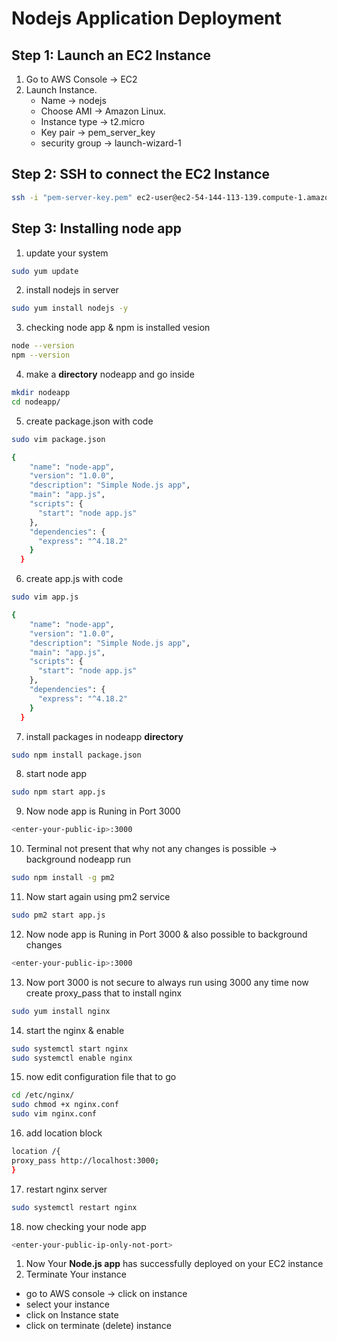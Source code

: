# Nodejs Application Deployment
## Step 1: Launch an EC2 Instance

1. Go to AWS Console → EC2 
2. Launch Instance.
    - Name → nodejs
    - Choose AMI → Amazon Linux.
    - Instance type → t2.micro
    - Key pair → pem_server_key
    - security group → launch-wizard-1

## Step 2: SSH to connect the EC2 Instance

```bash
ssh -i "pem-server-key.pem" ec2-user@ec2-54-144-113-139.compute-1.amazonaws.com
```

## Step 3: Installing node app

1. update your system

```bash
sudo yum update
```

2. install nodejs in server 

```bash
sudo yum install nodejs -y
```

3. checking node app & npm is installed vesion

```bash
node --version
npm --version
```

4. make a **directory** nodeapp and go inside

```bash
mkdir nodeapp
cd nodeapp/
```

5. create package.json with code 


```bash
sudo vim package.json
```

```bash
{
    "name": "node-app",
    "version": "1.0.0",
    "description": "Simple Node.js app",
    "main": "app.js",
    "scripts": {
      "start": "node app.js"
    },
    "dependencies": {
      "express": "^4.18.2"
    }
  }
```

6. create app.js with code 

```bash
sudo vim app.js
```

```bash
{
    "name": "node-app",
    "version": "1.0.0",
    "description": "Simple Node.js app",
    "main": "app.js",
    "scripts": {
      "start": "node app.js"
    },
    "dependencies": {
      "express": "^4.18.2"
    }
  }
```

7. install packages in nodeapp **directory**

```bash
sudo npm install package.json
```

8. start node app

```bash
sudo npm start app.js
```

9. Now node app is Runing in Port 3000

```bash
<enter-your-public-ip>:3000
```

10. Terminal not present that why not any changes is possible → background nodeapp run

```bash
sudo npm install -g pm2
```

11. Now start again using pm2 service 

```bash
sudo pm2 start app.js
```

12. Now node app is Runing in Port 3000 & also possible to background changes

```bash
<enter-your-public-ip>:3000
```

13. Now port 3000 is not secure to always run using 3000 any time now create proxy_pass that to install nginx 

```bash
sudo yum install nginx
```

14. start the nginx & enable 

```bash
sudo systemctl start nginx
sudo systemctl enable nginx
```

15. now edit configuration file that to go 

```bash
cd /etc/nginx/
sudo chmod +x nginx.conf
sudo vim nginx.conf
```

16. add location block 

```bash
location /{
proxy_pass http://localhost:3000;
}
```

17. restart nginx server 

```bash
sudo systemctl restart nginx
```

18. now checking your node app 

```bash
<enter-your-public-ip-only-not-port>
```

1. Now Your **Node.js app** has successfully deployed on your EC2 instance
2. Terminate Your instance 
- go to AWS console → click on instance
- select your instance
- click on Instance state
- click on terminate (delete) instance
